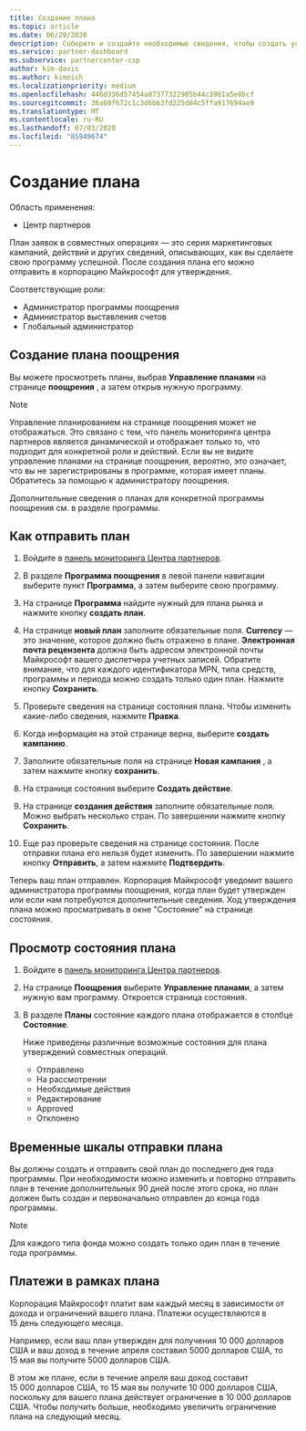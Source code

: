 ```yaml
---
title: Создание плана
ms.topic: article
ms.date: 06/29/2020
description: Соберите и создайте необходимые сведения, чтобы создать успешный маркетинговый план для программы поощрения.
ms.service: partner-dashboard
ms.subservice: partnercenter-csp
author: kim-davis
ms.author: kimnich
ms.localizationpriority: medium
ms.openlocfilehash: 446d336d57454a87377322905b44c3981a5e0bcf
ms.sourcegitcommit: 36a60f672c1c3d6b63fd225d04c5ffa917694ae0
ms.translationtype: MT
ms.contentlocale: ru-RU
ms.lasthandoff: 07/03/2020
ms.locfileid: "85949674"
---
```

# <a name="create-your-plan"></a>Создание плана

Область применения:

- Центр партнеров

План заявок в совместных операциях — это серия маркетинговых кампаний, действий и других сведений, описывающих, как вы сделаете свою программу успешной. После создания плана его можно отправить в корпорацию Майкрософт для утверждения. 

Соответствующие роли:

- Администратор программы поощрения
- Администратор выставления счетов
- Глобальный администратор

## <a name="create-your-incentives-plan"></a>Создание плана поощрения

Вы можете просмотреть планы, выбрав **Управление планами** на странице **поощрения** , а затем открыв нужную программу.

>[!NOTE]
>Управление планированием на странице поощрения может не отображаться. Это связано с тем, что панель мониторинга центра партнеров является динамической и отображает только то, что подходит для конкретной роли и действий. Если вы не видите управление планами на странице поощрения, вероятно, это означает, что вы не зарегистрированы в программе, которая имеет планы. Обратитесь за помощью к администратору поощрения.

Дополнительные сведения о планах для конкретной программы поощрения см. в разделе программы.

## <a name="how-to-submit-a-plan"></a>Как отправить план

1. Войдите в [панель мониторинга Центра партнеров](https://partner.microsoft.com/dashboard/).

2. В разделе **Программа поощрения** в левой панели навигации выберите пункт **Программа**, а затем выберите свою программу. 

3. На странице **Программа** найдите нужный для плана рынка и нажмите кнопку **создать план**. 

4. На странице **новый план** заполните обязательные поля. **Currency** — это значение, которое должно быть отражено в плане. **Электронная почта рецензента** должна быть адресом электронной почты Майкрософт вашего диспетчера учетных записей. Обратите внимание, что для каждого идентификатора MPN, типа средств, программы и периода можно создать только один план. Нажмите кнопку **Сохранить**.

5. Проверьте сведения на странице состояния плана. Чтобы изменить какие-либо сведения, нажмите **Правка**.

6. Когда информация на этой странице верна, выберите **создать кампанию**.

7. Заполните обязательные поля на странице **Новая кампания** , а затем нажмите кнопку **сохранить**.

8. На странице состояния выберите **Создать действие**. 

9. На странице **создания действия**  заполните обязательные поля. Можно выбрать несколько стран. По завершении нажмите кнопку **Сохранить**. 

10. Еще раз проверьте сведения на странице состояния. После отправки плана его нельзя будет изменить. По завершении нажмите кнопку **Отправить**, а затем нажмите **Подтвердить**.

Теперь ваш план отправлен. Корпорация Майкрософт уведомит вашего администратора программы поощрения, когда план будет утвержден или если нам потребуются дополнительные сведения. Ход утверждения плана можно просматривать в окне "Состояние" на странице состояния.

## <a name="view-the-status-of-your-plan"></a>Просмотр состояния плана

1. Войдите в [панель мониторинга Центра партнеров](https://partner.microsoft.com/dashboard/).

2. На странице **Поощрения** выберите **Управление планами**, а затем нужную вам программу. Откроется страница состояния.

3. В разделе **Планы** состояние каждого плана отображается в столбце **Состояние**.

   Ниже приведены различные возможные состояния для плана утверждений совместных операций.

   - Отправлено
   - На рассмотрении
   - Необходимые действия
   - Редактирование
   - Approved
   - Отклонено

## <a name="plan-submission-timelines"></a>Временные шкалы отправки плана

Вы должны создать и отправить свой план до последнего дня года программы. При необходимости можно изменить и повторно отправить план в течение дополнительных 90 дней после этого срока, но план должен быть создан и первоначально отправлен до конца года программы.

>[!NOTE]
> Для каждого типа фонда можно создать только один план в течение года программы.

## <a name="plan-payments"></a>Платежи в рамках плана

Корпорация Майкрософт платит вам каждый месяц в зависимости от дохода и ограничений вашего плана. Платежи осуществляются в 15 день следующего месяца.

Например, если ваш план утвержден для получения 10 000 долларов США и ваш доход в течение апреля составил 5000 долларов США, то 15 мая вы получите 5000 долларов США.

В этом же плане, если в течение апреля ваш доход составит 15 000 долларов США, то 15 мая вы получите 10 000 долларов США, поскольку для вашего плана действует ограничение в 10 000 долларов США. Чтобы получить больше, необходимо увеличить ограничение плана на следующий месяц.
